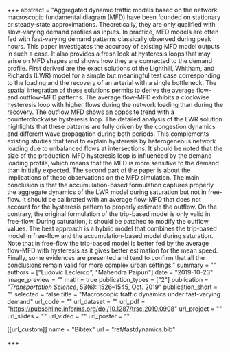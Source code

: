 +++
abstract = "Aggregated dynamic traffic models based on the network macroscopic fundamental diagram (MFD) have been founded on stationary or steady-state approximations. Theoretically, they are only qualified with slow-varying demand profiles as inputs. In practice, MFD models are often fed with fast-varying demand patterns classically observed during peak hours. This paper investigates the accuracy of existing MFD model outputs in such a case. It also provides a fresh look at hysteresis loops that may arise on MFD shapes and shows how they are connected to the demand profile. First derived are the exact solutions of the Lighthill, Whitham, and Richards (LWR) model for a simple but meaningful test case corresponding to the loading and the recovery of an arterial with a single bottleneck. The spatial integration of these solutions permits to derive the average flow- and outflow-MFD patterns. The average flow-MFD exhibits a clockwise hysteresis loop with higher flows during the network loading than during the recovery. The outflow MFD shows an opposite trend with a counterclockwise hysteresis loop. The detailed analysis of the LWR solution highlights that these patterns are fully driven by the congestion dynamics and different wave propagation during both periods. This complements existing studies that tend to explain hysteresis by heterogeneous network loading due to unbalanced flows at intersections. It should be noted that the size of the production-MFD hysteresis loop is influenced by the demand loading profile, which means that the MFD is more sensitive to the demand than initially expected. The second part of the paper is about the implications of these observations on the MFD simulation. The main conclusion is that the accumulation-based formulation captures properly the aggregate dynamics of the LWR model during saturation but not in free-flow. It should be calibrated with an average flow-MFD that does not account for the hysteresis pattern to properly estimate the outflow. On the contrary, the original formulation of the trip-based model is only valid in free-flow. During saturation, it should be patched to modify the outflow values. The best approach is a hybrid model that combines the trip-based model in free-flow and the accumulation-based model during saturation. Note that in free-flow the trip-based model is better fed by the average flow-MFD with hysteresis as it gives better estimation for the mean speed. Finally, some evidences are presented and tend to confirm that all the conclusions remain valid for more complex urban settings."
summary = ""
authors = ["Ludovic Leclercq", "Mahendra Paipuri"]
date = "2019-10-23"
image_preview = ""
math = true
publication_types = ["2"]
publication = "*Transportation Science*, 53(6): 1526–1545, Oct. 2019"
publication_short = ""
selected = false
title = "Macroscopic traffic dynamics under fast-varying demand"
url_code = ""
url_dataset = ""
url_pdf = "https://pubsonline.informs.org/doi/10.1287/trsc.2019.0908"
url_project = ""
url_slides = ""
url_video = ""
url_poster = ""

[[url_custom]]
name = "Bibtex"
url = "ref/fastdynamics.bib"

+++
